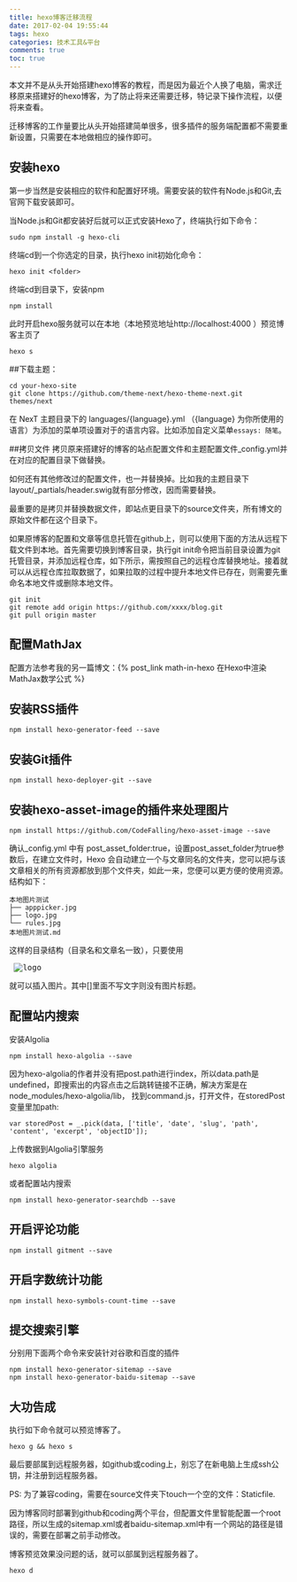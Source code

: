 ```yaml
---
title: hexo博客迁移流程
date: 2017-02-04 19:55:44
tags: hexo
categories: 技术工具&平台
comments: true
toc: true
---
```


本文并不是从头开始搭建hexo博客的教程，而是因为最近个人换了电脑，需求迁移原来搭建好的hexo博客，为了防止将来还需要迁移，特记录下操作流程，以便将来查看。

迁移博客的工作量要比从头开始搭建简单很多，很多插件的服务端配置都不需要重新设置，只需要在本地做相应的操作即可。

<!-- more -->

## 安装hexo

第一步当然是安装相应的软件和配置好环境。需要安装的软件有Node.js和Git,去官网下载安装即可。

当Node.js和Git都安装好后就可以正式安装Hexo了，终端执行如下命令：
```
sudo npm install -g hexo-cli
```
终端cd到一个你选定的目录，执行hexo init初始化命令：
```
hexo init <folder>
```
终端cd到目录下，安装npm
```
npm install
```
此时开启hexo服务就可以在本地（本地预览地址http://localhost:4000 ）预览博客主页了
```
hexo s
```

##下载主题：
```
cd your-hexo-site
git clone https://github.com/theme-next/hexo-theme-next.git themes/next
```

在 NexT 主题目录下的 languages/{language}.yml （{language} 为你所使用的语言）为添加的菜单项设置对于的语言内容。比如添加自定义菜单`essays: 随笔`。

##拷贝文件
拷贝原来搭建好的博客的站点配置文件和主题配置文件_config.yml并在对应的配置目录下做替换。

如何还有其他修改过的配置文件，也一并替换掉。比如我的主题目录下layout/_partials/header.swig就有部分修改，因而需要替换。

最重要的是拷贝并替换数据文件，即站点更目录下的source文件夹，所有博文的原始文件都在这个目录下。

如果原博客的配置和文章等信息托管在github上，则可以使用下面的方法从远程下载文件到本地。首先需要切换到博客目录，执行git init命令把当前目录设置为git托管目录，并添加远程仓库，如下所示，需按照自己的远程仓库替换地址。接着就可以从远程仓库拉取数据了，如果拉取的过程中提升本地文件已存在，则需要先重命名本地文件或删除本地文件。

```
git init
git remote add origin https://github.com/xxxx/blog.git
git pull origin master
```

## 配置MathJax

配置方法参考我的另一篇博文：{% post_link math-in-hexo 在Hexo中渲染MathJax数学公式 %}

## 安装RSS插件

```
npm install hexo-generator-feed --save
```
## 安装Git插件
```
npm install hexo-deployer-git --save
```

## 安装hexo-asset-image的插件来处理图片

```
npm install https://github.com/CodeFalling/hexo-asset-image --save
```
确认_config.yml 中有 post_asset_folder:true，设置post_asset_folder为true参数后，在建立文件时，Hexo
会自动建立一个与文章同名的文件夹，您可以把与该文章相关的所有资源都放到那个文件夹，如此一来，您便可以更方便的使用资源。结构如下：
```
本地图片测试
├── apppicker.jpg
├── logo.jpg
└── rules.jpg
本地图片测试.md
```
这样的目录结构（目录名和文章名一致），只要使用 <pre> ![logo](本地图片测试/logo.jpg)</pre> 就可以插入图片。其中[]里面不写文字则没有图片标题。

## 配置站内搜索
安装Algolia
```
npm install hexo-algolia --save
```
因为hexo-algolia的作者并没有把post.path进行index，所以data.path是undefined，即搜索出的内容点击之后跳转链接不正确，解决方案是在node_modules/hexo-algolia/lib， 找到command.js，打开文件，在storedPost变量里加path:
```
var storedPost = _.pick(data, ['title', 'date', 'slug', 'path', 'content', 'excerpt', 'objectID']);
```
上传数据到Algolia引擎服务
```
hexo algolia
```

或者配置站内搜索
```
npm install hexo-generator-searchdb --save
```

## 开启评论功能

```
npm install gitment --save
```

## 开启字数统计功能

```
npm install hexo-symbols-count-time --save
```

## 提交搜索引擎
分别用下面两个命令来安装针对谷歌和百度的插件
```
npm install hexo-generator-sitemap --save
npm install hexo-generator-baidu-sitemap --save
```

## 大功告成
执行如下命令就可以预览博客了。
```
hexo g && hexo s
```
最后要部属到远程服务器，如github或coding上，别忘了在新电脑上生成ssh公钥，并注册到远程服务器。

PS: 为了兼容coding，需要在source文件夹下touch一个空的文件：Staticfile.

因为博客同时部署到github和coding两个平台，但配置文件里智能配置一个root路径，所以生成的sitemap.xml或者baidu-sitemap.xml中有一个网站的路径是错误的，需要在部署之前手动修改。

博客预览效果没问题的话，就可以部属到远程服务器了。
```
hexo d
```
